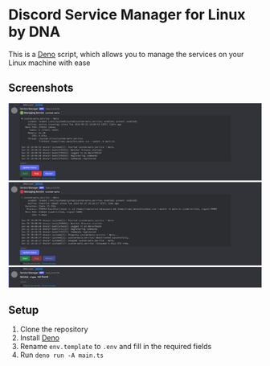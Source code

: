# Discord Service Manager for Linux by DNA

This is a [Deno](https://deno.com) script, which allows you to manage the services on your Linux machine with ease

## Screenshots

![alt text](docs/1.svg)
![alt text](docs/2.svg)
![alt text](docs/3.svg)

## Setup

1. Clone the repository
2. Install [Deno](https://deno.com/)
3. Rename `env.template` to `.env` and fill in the required fields
4. Run `deno run -A main.ts`
